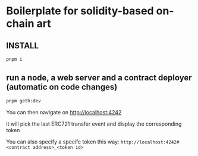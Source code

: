 # Boilerplate for solidity-based on-chain art

## INSTALL

```bash
pnpm i
```

## run a node, a web server and a contract deployer (automatic on code changes)

```bash
pnpm geth:dev
```

You can then navigate on [http://localhost:4242](http://localhost:4242)

it will pick the last ERC721 transfer event and display the corresponding token

You can also specify a specifc token this way: `http://localhost:4242#<contract address>_<token id>`
